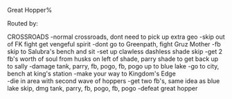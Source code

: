 Great Hopper%

Routed by: 

CROSSROADS
-normal crossroads, dont need to pick up extra geo
-skip out of FK fight get vengeful spirit
-dont go to Greenpath, fight Gruz Mother 
-fb skip to Salubra's bench and sit
-set up clawless dashless shade skip
-get 2 fb's worth of soul from husks on left of shade, parry shade to get back up to sally
-damage tank,  parry, fb, pogo, fb, pogo up to blue lake
-go to city, bench at king's station
-make your way to  Kingdom's Edge  
-die in area with second wave of hoppers
-get two fb's, same idea as blue lake skip, dmg tank, parry, fb, pogo, fb, pogo
-defeat great hopper